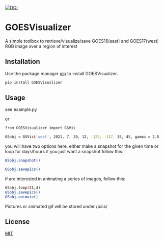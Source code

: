 [![DOI](https://zenodo.org/badge/389640097.svg)](https://zenodo.org/badge/latestdoi/389640097)

# GOESVisualizer

A simple toolbox to retrieve/visualize/save GOES16(east) and GOES17(west) RGB image over a region of interest

## Installation

Use the package manager [pip](https://pip.pypa.io/en/stable/) to install GOESVisualizer.

```bash
pip install GOESVisualizer
```

## Usage

see example.py

or

```bash
from GOESVisualizer import GSVis

GSobj = GSVis('west', 2021, 7, 20, 12, -125, -117, 35, 45, gamma = 2.5)

```
you will have two options here, either make a snapshot for the given time or loop for days/hours
if you just want a snapshot follow this:

```bash
GSobj.snapshot()

GSobj.savepics()

```

if are interested in animating a series of images, follow this:

```bash
GSobj.loop(21,4)
GSobj.savepics()
GSobj.animate()

```

Pictures or animated gif will be stored under /pics/


## License
[MIT](https://choosealicense.com/licenses/mit/)
